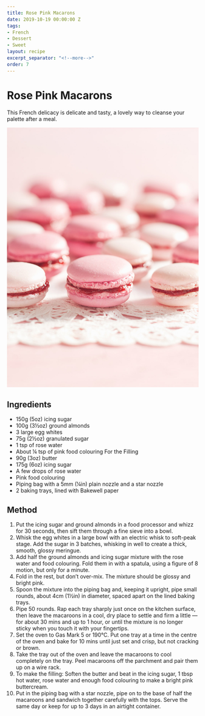 ```yaml
---
title: Rose Pink Macarons
date: 2019-10-19 00:00:00 Z
tags:
- French
- Dessert
- Sweet
layout: recipe
excerpt_separator: "<!--more-->"
order: 7
---
```


# Rose Pink Macarons

This French delicacy is delicate and tasty, a lovely way to cleanse your palette after a meal.

<!--more-->

[![Rose Pink Macarons](/_uploads/macaron.jpg)](/_uploads/macaron.jpg)

## Ingredients

- 150g (5oz) icing sugar
- 100g (3½oz) ground almonds
- 3 large egg whites
- 75g (2½oz) granulated sugar
- 1 tsp of rose water
- About ¼ tsp of pink food colouring
For the Filling
- 90g (3oz) butter
- 175g (6oz) icing sugar
- A few drops of rose water
- Pink food colouring
- Piping bag with a 5mm (¼in) plain nozzle and a star nozzle
- 2 baking trays, lined with Bakewell paper


## Method

1. Put the icing sugar and ground almonds in a food processor and whizz for 30 seconds, then sift them through a fine sieve into a bowl.
2. Whisk the egg whites in a large bowl with an electric whisk to soft-peak stage. Add the sugar in 3 batches, whisking in well to create a thick, smooth, glossy meringue.
3. Add half the ground almonds and icing sugar mixture with the rose water and food colouring. Fold them in with a spatula, using a figure of 8 motion, but only for a minute.
4. Fold in the rest, but don’t over-mix. The mixture should be glossy and bright pink.
5. Spoon the mixture into the piping bag and, keeping it upright, pipe small rounds, about 4cm (1½in) in diameter, spaced apart on the lined baking trays.
6. Pipe 50 rounds. Rap each tray sharply just once on the kitchen surface, then leave the macaroons in a cool, dry place to settle and firm a little — for about 30 mins and up to 1 hour, or until the mixture is no longer sticky when you touch it with your fingertips.
7. Set the oven to Gas Mark 5 or 190°C. Put one tray at a time in the centre of the oven and bake for 10 mins until just set and crisp, but not cracking or brown.
8. Take the tray out of the oven and leave the macaroons to cool completely on the tray. Peel macaroons off the parchment and pair them up on a wire rack.
9. To make the filling: Soften the butter and beat in the icing sugar, 1 tbsp hot water, rose water and enough food colouring to make a bright pink buttercream.
10. Put in the piping bag with a star nozzle, pipe on to the base of half the macaroons and sandwich together carefully with the tops. Serve the same day or keep for up to 3 days in an airtight container.
